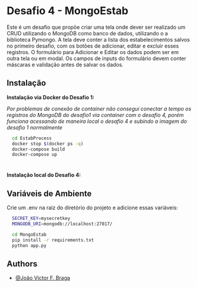 
# Desafio 4 - MongoEstab

Este é um desafio que propõe criar uma tela onde dever ser realizado um CRUD utilizando o MongoDB como banco de dados, utilizando o a biblioteca Pymongo. 
A tela deve conter a lista dos estabelecimentos salvos no primeiro desafio, com os botões de adicionar, editar e excluir esses registros. 
O formulário para Adicionar e Editar os dados podem ser em outra tela ou em modal. Os campos de inputs do formulário devem conter máscaras e validação antes de salvar os dados.  

## Instalação


**Instalação via Docker do Desafio 1:**


*Por problemas de conexão de container não consegui conectar a tempo os registros do MongoDB do desafio1 via container com o desafio 4, porém funciona acessando de maneira local o desafio 4 e subindo a imagem do desafio 1 normalmente*

```bash
  cd EstabProcess
  docker stop $(docker ps -q) 
  docker-compose build
  docker-compose up
```

#

**Instalação local do Desafio 4:**

## Variáveis de Ambiente

Crie um .env na raiz do diretório do projeto e adicione essas variáveis:

```bash 
  SECRET_KEY=mysecretkey
  MONGODB_URI=mongodb://localhost:27017/
```


```bash
  cd MongoEstab
  pip install -r requirements.txt
  python app.py
```
    
## Authors

- [@João Victor F. Braga](https://www.linkedin.com/in/d3moon)

